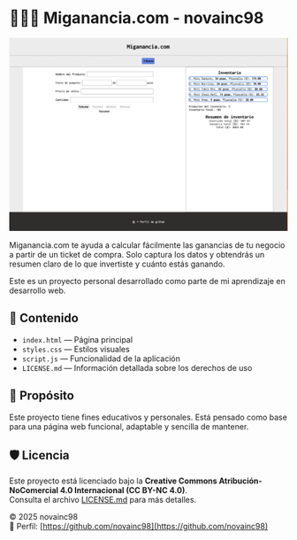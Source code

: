 # 🧑🏻‍💻 Miganancia.com - novainc98
![Miganancia.com](assets/imagen.png)

Miganancia.com te ayuda a calcular fácilmente las ganancias de tu negocio a partir de un ticket de compra. Solo captura los datos y obtendrás un resumen claro de lo que invertiste y cuánto estás ganando.

Este es un proyecto personal desarrollado como parte de mi aprendizaje en desarrollo web.


## 📁 Contenido

- `index.html` — Página principal
- `styles.css` — Estilos visuales
- `script.js` — Funcionalidad de la aplicación
- `LICENSE.md` — Información detallada sobre los derechos de uso

## 🚀 Propósito

Este proyecto tiene fines educativos y personales. Está pensado como base para una página web funcional, adaptable y sencilla de mantener.

## 🛡️ Licencia

Este proyecto está licenciado bajo la **Creative Commons Atribución-NoComercial 4.0 Internacional (CC BY-NC 4.0)**.  
Consulta el archivo [LICENSE.md](./LICENSE.md) para más detalles.

© 2025 novainc98  
🔗 Perfil: [https://github.com/novainc98](https://github.com/novainc98)
